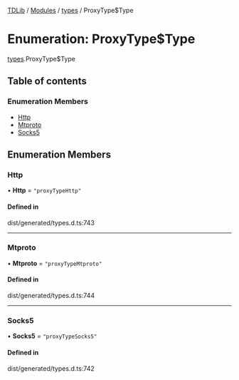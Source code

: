 [TDLib](../README.md) / [Modules](../modules.md) / [types](../modules/types.md) / ProxyType$Type

# Enumeration: ProxyType$Type

[types](../modules/types.md).ProxyType$Type

## Table of contents

### Enumeration Members

- [Http](types.ProxyType_Type.md#http)
- [Mtproto](types.ProxyType_Type.md#mtproto)
- [Socks5](types.ProxyType_Type.md#socks5)

## Enumeration Members

### Http

• **Http** = ``"proxyTypeHttp"``

#### Defined in

dist/generated/types.d.ts:743

___

### Mtproto

• **Mtproto** = ``"proxyTypeMtproto"``

#### Defined in

dist/generated/types.d.ts:744

___

### Socks5

• **Socks5** = ``"proxyTypeSocks5"``

#### Defined in

dist/generated/types.d.ts:742

